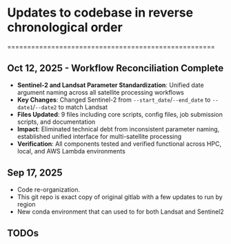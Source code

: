# Updates to codebase in reverse chronological order
====================================================
## Oct 12, 2025 - Workflow Reconciliation Complete
- **Sentinel-2 and Landsat Parameter Standardization**: Unified date argument naming across all satellite processing workflows
- **Key Changes**: Changed Sentinel-2 from `--start_date`/`--end_date` to `--date1`/`--date2` to match Landsat
- **Files Updated**: 9 files including core scripts, config files, job submission scripts, and documentation
- **Impact**: Eliminated technical debt from inconsistent parameter naming, established unified interface for multi-satellite processing
- **Verification**: All components tested and verified functional across HPC, local, and AWS Lambda environments

## Sep 17, 2025
- Code re-organization.
- This git repo is exact copy of original gitlab with a few updates to run by region
- New conda environment that can used to for both Landsat and Sentinel2


## TODOs


